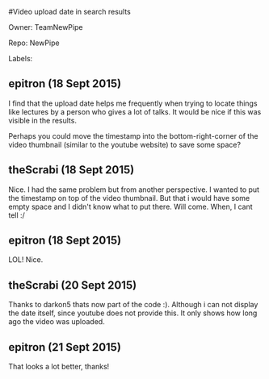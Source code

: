 #Video upload date in search results

Owner: TeamNewPipe

Repo: NewPipe

Labels: 

## epitron (18 Sept 2015)

I find that the upload date helps me frequently when trying to locate things like lectures by a person who gives a lot of talks. It would be nice if this was visible in the results.

Perhaps you could move the timestamp into the bottom-right-corner of the video thumbnail (similar to the youtube website) to save some space?


## theScrabi (18 Sept 2015)

Nice. I had the same problem but from another perspective. I wanted to put the timestamp on top of the video thumbnail. But that i would have some empty space and I didn't know what to put there. Will come. When, I cant tell :/


## epitron (18 Sept 2015)

LOL! Nice. 


## theScrabi (20 Sept 2015)

Thanks to darkon5 thats now part of the code :). Although i can not display the date itself, since youtube does not provide this. It only shows how long ago the video was uploaded.


## epitron (21 Sept 2015)

That looks a lot better, thanks!


